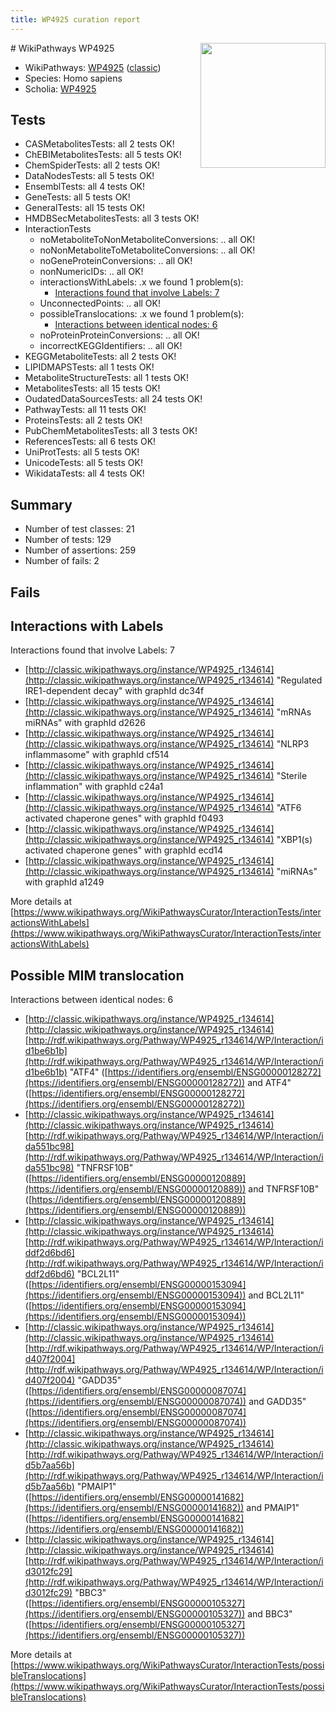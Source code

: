 ```yaml
---
title: WP4925 curation report
---
```


<img style="float: right; width: 200px" src="https://upload.wikimedia.org/wikipedia/commons/thumb/8/83/Wplogo_with_text_500.png/640px-Wplogo_with_text_500.png" />
# WikiPathways WP4925

* WikiPathways: [WP4925](https://wikipathways.org/pathways/WP4925) ([classic](https://classic.wikipathways.org/instance/WP4925))
* Species: Homo sapiens
* Scholia: [WP4925](https://scholia.toolforge.org/wikipathways/WP4925)
## Tests
* CASMetabolitesTests: all 2 tests OK!
* ChEBIMetabolitesTests: all 5 tests OK!
* ChemSpiderTests: all 2 tests OK!
* DataNodesTests: all 5 tests OK!
* EnsemblTests: all 4 tests OK!
* GeneTests: all 5 tests OK!
* GeneralTests: all 15 tests OK!
* HMDBSecMetabolitesTests: all 3 tests OK!
* InteractionTests
    * noMetaboliteToNonMetaboliteConversions: .. all OK!
    * noNonMetaboliteToMetaboliteConversions: .. all OK!
    * noGeneProteinConversions: .. all OK!
    * nonNumericIDs: .. all OK!
    * interactionsWithLabels: .x we found 1 problem(s):
        * [Interactions found that involve Labels: 7](#630d267e)
    * UnconnectedPoints: .. all OK!
    * possibleTranslocations: .x we found 1 problem(s):
        * [Interactions between identical nodes: 6](#1c11820b)
    * noProteinProteinConversions: .. all OK!
    * incorrectKEGGIdentifiers: .. all OK!
* KEGGMetaboliteTests: all 2 tests OK!
* LIPIDMAPSTests: all 1 tests OK!
* MetaboliteStructureTests: all 1 tests OK!
* MetabolitesTests: all 15 tests OK!
* OudatedDataSourcesTests: all 24 tests OK!
* PathwayTests: all 11 tests OK!
* ProteinsTests: all 2 tests OK!
* PubChemMetabolitesTests: all 3 tests OK!
* ReferencesTests: all 6 tests OK!
* UniProtTests: all 5 tests OK!
* UnicodeTests: all 5 tests OK!
* WikidataTests: all 4 tests OK!


## Summary

* Number of test classes: 21
* Number of tests: 129
* Number of assertions: 259
* Number of fails: 2

## Fails

<a name="630d267e" />

## Interactions with Labels

Interactions found that involve Labels: 7

* [http://classic.wikipathways.org/instance/WP4925_r134614](http://classic.wikipathways.org/instance/WP4925_r134614) "Regulated 
IRE1-dependent 
decay" with graphId dc34f
* [http://classic.wikipathways.org/instance/WP4925_r134614](http://classic.wikipathways.org/instance/WP4925_r134614) "mRNAs
miRNAs" with graphId d2626
* [http://classic.wikipathways.org/instance/WP4925_r134614](http://classic.wikipathways.org/instance/WP4925_r134614) "NLRP3
inflammasome" with graphId cf514
* [http://classic.wikipathways.org/instance/WP4925_r134614](http://classic.wikipathways.org/instance/WP4925_r134614) "Sterile
inflammation" with graphId c24a1
* [http://classic.wikipathways.org/instance/WP4925_r134614](http://classic.wikipathways.org/instance/WP4925_r134614) "ATF6 activated chaperone genes" with graphId f0493
* [http://classic.wikipathways.org/instance/WP4925_r134614](http://classic.wikipathways.org/instance/WP4925_r134614) "XBP1(s) activated chaperone genes" with graphId ecd14
* [http://classic.wikipathways.org/instance/WP4925_r134614](http://classic.wikipathways.org/instance/WP4925_r134614) "miRNAs" with graphId a1249


More details at [https://www.wikipathways.org/WikiPathwaysCurator/InteractionTests/interactionsWithLabels](https://www.wikipathways.org/WikiPathwaysCurator/InteractionTests/interactionsWithLabels)

<a name="1c11820b" />

## Possible MIM translocation

Interactions between identical nodes: 6

* [http://classic.wikipathways.org/instance/WP4925_r134614](http://classic.wikipathways.org/instance/WP4925_r134614) [http://rdf.wikipathways.org/Pathway/WP4925_r134614/WP/Interaction/id1be6b1b](http://rdf.wikipathways.org/Pathway/WP4925_r134614/WP/Interaction/id1be6b1b) "ATF4" ([https://identifiers.org/ensembl/ENSG00000128272](https://identifiers.org/ensembl/ENSG00000128272)) and 
ATF4" ([https://identifiers.org/ensembl/ENSG00000128272](https://identifiers.org/ensembl/ENSG00000128272))
* [http://classic.wikipathways.org/instance/WP4925_r134614](http://classic.wikipathways.org/instance/WP4925_r134614) [http://rdf.wikipathways.org/Pathway/WP4925_r134614/WP/Interaction/ida551bc98](http://rdf.wikipathways.org/Pathway/WP4925_r134614/WP/Interaction/ida551bc98) "TNFRSF10B" ([https://identifiers.org/ensembl/ENSG00000120889](https://identifiers.org/ensembl/ENSG00000120889)) and 
TNFRSF10B" ([https://identifiers.org/ensembl/ENSG00000120889](https://identifiers.org/ensembl/ENSG00000120889))
* [http://classic.wikipathways.org/instance/WP4925_r134614](http://classic.wikipathways.org/instance/WP4925_r134614) [http://rdf.wikipathways.org/Pathway/WP4925_r134614/WP/Interaction/iddf2d6bd6](http://rdf.wikipathways.org/Pathway/WP4925_r134614/WP/Interaction/iddf2d6bd6) "BCL2L11" ([https://identifiers.org/ensembl/ENSG00000153094](https://identifiers.org/ensembl/ENSG00000153094)) and 
BCL2L11" ([https://identifiers.org/ensembl/ENSG00000153094](https://identifiers.org/ensembl/ENSG00000153094))
* [http://classic.wikipathways.org/instance/WP4925_r134614](http://classic.wikipathways.org/instance/WP4925_r134614) [http://rdf.wikipathways.org/Pathway/WP4925_r134614/WP/Interaction/id407f2004](http://rdf.wikipathways.org/Pathway/WP4925_r134614/WP/Interaction/id407f2004) "GADD35" ([https://identifiers.org/ensembl/ENSG00000087074](https://identifiers.org/ensembl/ENSG00000087074)) and 
GADD35" ([https://identifiers.org/ensembl/ENSG00000087074](https://identifiers.org/ensembl/ENSG00000087074))
* [http://classic.wikipathways.org/instance/WP4925_r134614](http://classic.wikipathways.org/instance/WP4925_r134614) [http://rdf.wikipathways.org/Pathway/WP4925_r134614/WP/Interaction/id5b7aa56b](http://rdf.wikipathways.org/Pathway/WP4925_r134614/WP/Interaction/id5b7aa56b) "PMAIP1" ([https://identifiers.org/ensembl/ENSG00000141682](https://identifiers.org/ensembl/ENSG00000141682)) and 
PMAIP1" ([https://identifiers.org/ensembl/ENSG00000141682](https://identifiers.org/ensembl/ENSG00000141682))
* [http://classic.wikipathways.org/instance/WP4925_r134614](http://classic.wikipathways.org/instance/WP4925_r134614) [http://rdf.wikipathways.org/Pathway/WP4925_r134614/WP/Interaction/id3012fc29](http://rdf.wikipathways.org/Pathway/WP4925_r134614/WP/Interaction/id3012fc29) "BBC3" ([https://identifiers.org/ensembl/ENSG00000105327](https://identifiers.org/ensembl/ENSG00000105327)) and 
BBC3" ([https://identifiers.org/ensembl/ENSG00000105327](https://identifiers.org/ensembl/ENSG00000105327))


More details at [https://www.wikipathways.org/WikiPathwaysCurator/InteractionTests/possibleTranslocations](https://www.wikipathways.org/WikiPathwaysCurator/InteractionTests/possibleTranslocations)

